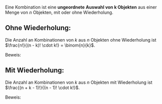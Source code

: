 Eine Kombination ist eine **ungeordnete** **Auswahl von k Objekten** aus einer Menge von $n$ Objekten, mit oder ohne Wiederholung. 

## Ohne Wiederholung:
Die Anzahl an Kombinationen von $k$ aus $n$ Objekten ohne Wiederholung ist 
$\frac{n!}{(n - k)! \cdot k!} = \binom{n}{k}$. 

Beweis:
	
## Mit Wiederholung:
Die Anzahl an Kombinationen von $k$ aus $n$ Objekten mit Wiederholung ist
$\frac{(n + k - 1)!}{(n - 1)! \cdot k!}$.

Beweis:
	